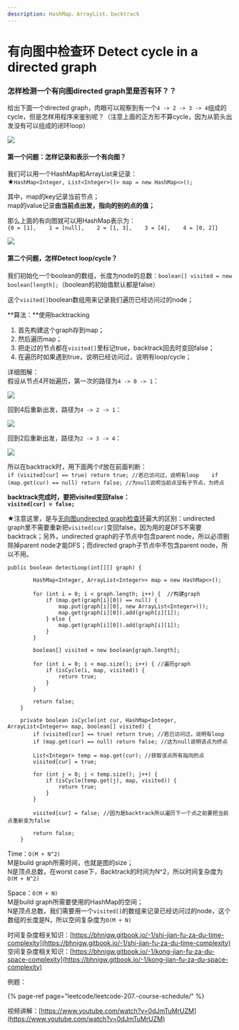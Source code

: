 ```yaml
---
description: HashMap，ArrayList，backtrack
---
```


# 有向图中检查环 Detect cycle in a directed graph

### 怎样检测一个有向图directed graph里是否有环？？

给出下面一个directed graph，肉眼可以观察到有一个`4 -> 2 -> 3 -> 4`组成的cycle，但是怎样用程序来鉴别呢？（注意上面的正方形不算cycle，因为从箭头出发没有可以组成的闭环loop）

![](.gitbook/assets/img_6332.jpg)

#### 第一个问题：怎样记录和表示一个有向图？

我们可以用一个HashMap和ArrayList来记录：  
★`HashMap<Integer, List<Integer>()> map = new HashMap<>();`

其中，map的key记录当前节点；  
            map的value记录**由当前点出发，指向的别的点的值；**

那么上面的有向图就可以用HashMap表示为：  
`{0 = [1],   
1 = [null],   
2 = [1, 3],   
3 = [4],   
4 = [0, 2]}`

![](.gitbook/assets/img_6361-copy.jpg)

#### 第二个问题，怎样Detect loop/cycle？

我们初始化一个boolean的数组，长度为node的总数：`boolean[] visited = new boolean[length];`（boolean的初始值默认都是false）

这个`visited[]`boolean数组用来记录我们遍历已经访问过的node；

**算法：**使用backtracking

1. 首先构建这个graph存到map；
2. 然后遍历map；
3. 把走过的节点都在`visited[]`里标记true，backtrack回去时变回false；
4. 在遍历时如果遇到true，说明已经访问过，说明有loop/cycle；

详细图解：  
假设从节点4开始遍历，第一次的路径为`4 -> 0 -> 1`：

![](.gitbook/assets/img_6338.jpg)



回到4后重新出发，路径为`4 -> 2 -> 1`：

![](.gitbook/assets/img_6339.jpg)



回到2后重新出发，路径为`2 -> 3 -> 4`：

![](.gitbook/assets/img_6340.jpg)



所以在backtrack时，用下面两个if放在前面判断：  
`if (visited[cur] == true) return true; //若已访问过，说明有loop   
if (map.get(cur) == null) return false; //为null说明当前点没有子节点，为终点`

**backtrack完成时，要把visited变回false：**  
**`visited[cur] = false;`**

★注意这里，是与[无向图undirected graph检查环](https://bhnigw.gitbook.io/leetcode/ji-chu-bi-hui/wu-xiang-tu-zhong-jian-cha-huan-detect-cycle-inaundirected-graph)最大的区别：undirected graph里不需要重新把`visited[cur]`变回false，因为用的是DFS不需要backtrack；另外，undirected graph的子节点中包含parent node，所以必须剔除掉parent node才能DFS；而directed graph子节点中不包含parent node，所以不用。

```text
public boolean detectLoop(int[][] graph) {

		HashMap<Integer, ArrayList<Integer>> map = new HashMap<>();

		for (int i = 0; i < graph.length; i++) {  //构建graph
			if (map.get(graph[i][0]) == null) {
				map.put(graph[i][0], new ArrayList<Integer>());
				map.get(graph[i][0]).add(graph[i][1]);
			} else {
				map.get(graph[i][0]).add(graph[i][1]);
			}
		}

		boolean[] visited = new boolean[graph.length];

		for (int i = 0; i < map.size(); i++) { //遍历graph
			if (isCycle(i, map, visited)) {
				return true;
			}
		}

		return false;
	}

	private boolean isCycle(int cur, HashMap<Integer, ArrayList<Integer>> map, boolean[] visited) {
		if (visited[cur] == true) return true; //若已访问过，说明有loop
		if (map.get(cur) == null) return false; //这为null说明该点为终点

		List<Integer> temp = map.get(cur); //获取该点所有指向的点
		visited[cur] = true;

		for (int j = 0; j < temp.size(); j++) {
			if (isCycle(temp.get(j), map, visited)) {
				return true;
			}
		}

		visited[cur] = false; //因为是backtrack所以遍历下一个点之前要把当前点重新变为false

		return false;
	}
```

Time：`O(M + N^2)`  
M是build graph所需时间，也就是图的size；  
N是顶点总数，在worst case下，Backtrack的时间为N^2，所以时间复杂度为`O(M + N^2)`

Space：`O(M + N)`  
M是build graph所需要使用的HashMap的空间；  
N是顶点总数，我们需要用一个`visited[]`的数组来记录已经访问过的node，这个数组的长度是N，所以空间复杂度为`O(M + N)`

时间复杂度相关知识：[https://bhnigw.gitbook.io/-1/shi-jian-fu-za-du-time-complexity](https://bhnigw.gitbook.io/-1/shi-jian-fu-za-du-time-complexity)  
空间复杂度相关知识：[https://bhnigw.gitbook.io/-1/kong-jian-fu-za-du-space-complexity](https://bhnigw.gitbook.io/-1/kong-jian-fu-za-du-space-complexity)



例题：

{% page-ref page="leetcode/leetcode-207.-course-schedule/" %}



视频讲解：[https://www.youtube.com/watch?v=0dJmTuMrUZM](https://www.youtube.com/watch?v=0dJmTuMrUZM)



